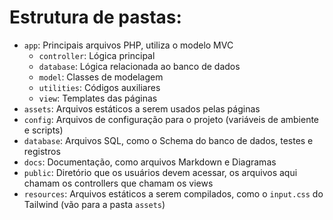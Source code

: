 # Estrutura de pastas:

- `app`: Principais arquivos PHP, utiliza o modelo MVC
    - `controller`: Lógica principal
    - `database`: Lógica relacionada ao banco de dados
    - `model`: Classes de modelagem
    - `utilities`: Códigos auxiliares
    - `view`: Templates das páginas
- `assets`: Arquivos estáticos a serem usados pelas páginas
- `config`: Arquivos de configuração para o projeto (variáveis de ambiente e scripts)
- `database`: Arquivos SQL, como o Schema do banco de dados, testes e registros
- `docs`: Documentação, como arquivos Markdown e Diagramas
- `public`: Diretório que os usuários devem acessar, os arquivos aqui chamam os controllers que chamam os views
- `resources`: Arquivos estáticos a serem compilados, como o `input.css` do Tailwind (vão para a pasta `assets`)
